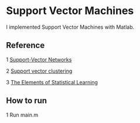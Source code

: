 # Support Vector Machines

I implemented Support Vector Machines with Matlab.




## Reference
1 [Support-Vector Networks](http://image.diku.dk/imagecanon/material/cortes_vapnik95.pdf)

2 [Support vector clustering](https://pdfs.semanticscholar.org/dbcc/b3ff4755a659e31f5b535cb6d96c8facb6b1.pdf)

3 [The Elements of Statistical Learning](https://web.stanford.edu/~hastie/Papers/ESLII.pdf#page=153)

## How to run
1 Run main.m